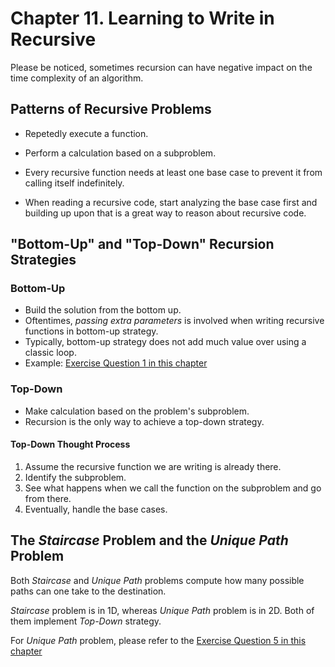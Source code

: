 # Chapter 11. Learning to Write in Recursive

Please be noticed, sometimes recursion can have negative impact on the time complexity of an algorithm.

## Patterns of Recursive Problems

- Repetedly execute a function.
- Perform a calculation based on a subproblem.

- Every recursive function needs at least one base case to prevent it from calling itself indefinitely.
- When reading a recursive code, start analyzing the base case first and building up upon that is a great way to reason about recursive code.

## "Bottom-Up" and "Top-Down" Recursion Strategies

### Bottom-Up

- Build the solution from the bottom up.
- Oftentimes, *passing extra parameters* is involved when writing recursive functions in bottom-up strategy.
- Typically, bottom-up strategy does not add much value over using a classic loop.
- Example: [Exercise Question 1 in this chapter](./exercises/Chapter%2011/Q1.py)

### Top-Down

- Make calculation based on the problem's subproblem.
- Recursion is the only way to achieve a top-down strategy.

#### Top-Down Thought Process

1. Assume the recursive function we are writing is already there.
2. Identify the subproblem.
3. See what happens when we call the function on the subproblem and go from there.
4. Eventually, handle the base cases.

## The *Staircase* Problem and the *Unique Path* Problem

Both *Staircase* and *Unique Path* problems compute how many possible paths can one take to the destination.

*Staircase* problem is in 1D, whereas *Unique Path* problem is in 2D. Both of them implement *Top-Down* strategy.

For *Unique Path* problem, please refer to the [Exercise Question 5 in this chapter](./exercises/Chapter%2011/Q5.py)
